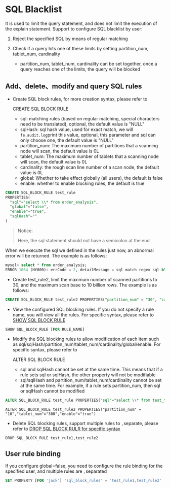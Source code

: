 # SQL Blacklist

It is used to limit the query statement, and does not limit the execution of the explain statement. Support to configure SQL blacklist by user:

1. Reject the specified SQL by means of regular matching
2. Check if a query hits one of these limits by setting partition_num, tablet_num, cardinality

	- partition_num, tablet_num, cardinality can be set together, once a query reaches one of the limits, the query will be blocked

## Add、delete、modify and query SQL rules

- Create SQL block rules, for more creation syntax, please refer to 

  CREATE SQL BLOCK RULE

  - sql: matching rules (based on regular matching, special characters need to be translated), optional, the default value is "NULL"
  - sqlHash: sql hash value, used for exact match, we will `fe.audit.log`print this value, optional, this parameter and sql can only choose one, the default value is "NULL"
  - partition_num: The maximum number of partitions that a scanning node will scan, the default value is 0L
  - tablet_num: The maximum number of tablets that a scanning node will scan, the default value is 0L
  - cardinality: the rough scan line number of a scan node, the default value is 0L
  - global: Whether to take effect globally (all users), the default is false
  - enable: whether to enable blocking rules, the default is true

```sql
CREATE SQL_BLOCK_RULE test_rule 
PROPERTIES(
  "sql"="select \\* from order_analysis",
  "global"="false",
  "enable"="true",
  "sqlHash"=""
)
```

> Notice:
>
> Here, the sql statement should not have a semicolon at the end

When we execute the sql we defined in the rules just now, an abnormal error will be returned. The example is as follows:

```sql
mysql> select * from order_analysis;
ERROR 1064 (HY000): errCode = 2, detailMessage = sql match regex sql block rule: order_analysis_rule
```

- Create test_rule2, limit the maximum number of scanned partitions to 30, and the maximum scan base to 10 billion rows. The example is as follows:

```sql
CREATE SQL_BLOCK_RULE test_rule2 PROPERTIES("partition_num" = "30", "cardinality"="10000000000","global"="false","enable"="true")
```

- View the configured SQL blocking rules. If you do not specify a rule name, you will view all the rules. For specific syntax, please refer to [SHOW SQL BLOCK RULE](https://cn-selectdb-com.translate.goog/cloud-docs/使用指南/sql-manual/sql-reference/Show-Statements/SHOW-SQL-BLOCK-RULE.md?_x_tr_sl=auto&_x_tr_tl=zh-CN&_x_tr_hl=zh-CN&_x_tr_pto=wapp)

```sql
SHOW SQL_BLOCK_RULE [FOR RULE_NAME]
```

- Modify the SQL blocking rules to allow modification of each item such as sql/sqlHash/partition_num/tablet_num/cardinality/global/enable. For specific syntax, please refer to 

  ALTER SQL BLOCK RULE

  - sql and sqlHash cannot be set at the same time. This means that if a rule sets sql or sqlHash, the other property will not be modifiable
  - sql/sqlHash and partition_num/tablet_num/cardinality cannot be set at the same time. For example, if a rule sets partition_num, then sql or sqlHash cannot be modified

```sql
ALTER SQL_BLOCK_RULE test_rule PROPERTIES("sql"="select \\* from test_table","enable"="true")
```

```text
ALTER SQL_BLOCK_RULE test_rule2 PROPERTIES("partition_num" = "10","tablet_num"="300","enable"="true")
```

- Delete SQL blocking rules, support multiple rules to `,`separate, please refer to [DROP SQL BLOCK RULR for specific syntax](https://cn-selectdb-com.translate.goog/cloud-docs/使用指南/sql-manual/sql-reference/Data-Definition-Statements/Drop/DROP-SQL-BLOCK-RULE.md?_x_tr_sl=auto&_x_tr_tl=zh-CN&_x_tr_hl=zh-CN&_x_tr_pto=wapp)

```text
DROP SQL_BLOCK_RULE test_rule1,test_rule2
```

## User rule binding

If you configure global=false, you need to configure the rule binding for the specified user, and multiple rules are `,`separated

```sql
SET PROPERTY [FOR 'jack'] 'sql_block_rules' = 'test_rule1,test_rule2'
```
